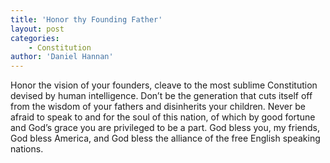 ```yaml
---
title: 'Honor thy Founding Father'
layout: post
categories:
    - Constitution
author: 'Daniel Hannan'
---
```


Honor the vision of your founders, cleave to the most sublime Constitution devised by human intelligence. Don’t be the generation that cuts itself off from the wisdom of your fathers and disinherits your children. Never be afraid to speak to and for the soul of this nation, of which by good fortune and God’s grace you are privileged to be a part. God bless you, my friends, God bless America, and God bless the alliance of the free English speaking nations.